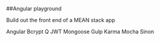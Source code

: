 ##Angular playground

Build out the front end of a MEAN stack app

Angular
Bcrypt
Q
JWT
Mongoose
Gulp
Karma
Mocha
Sinon
